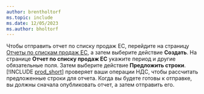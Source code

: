 ```yaml
---
author: brentholtorf
ms.topic: include
ms.date: 12/05/2023
ms.author: bholtorf
---
```


Чтобы отправить отчет по списку продаж EC, перейдите на страницу [Отчеты по спискам продаж EC](https://businesscentral.dynamics.com?page=321), а затем выберите действие **Создать**. На странице **Отчет по списку продаж ЕС** укажите период и другие обязательные поля. Затем выберите действие **Предложить строки**. [!INCLUDE [prod_short](../includes/prod_short.md)] проверяет ваши операции НДС, чтобы рассчитать предложенные строки для отчета. Когда вы будете готовы к отправке, вы должны сначала опубликовать отчет, а затем отправить его.
